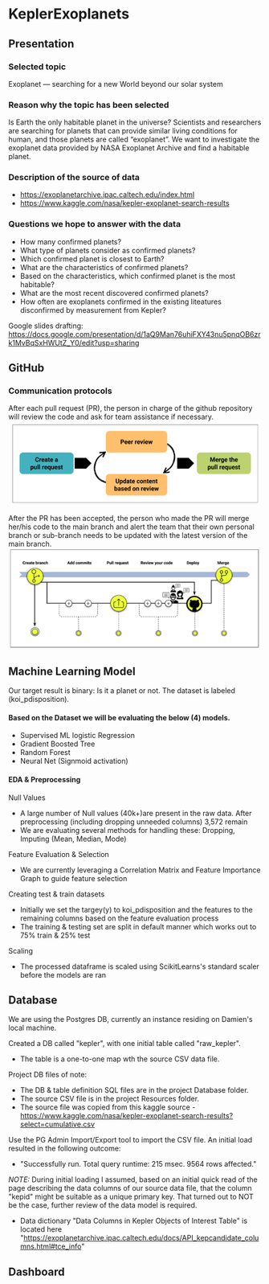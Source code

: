 # KeplerExoplanets

## Presentation

### Selected topic
Exoplanet — searching for a new World beyond our solar system

### Reason why the topic has been selected
Is Earth the only habitable planet in the universe? Scientists and researchers are searching for planets that can provide similar living conditions for human, and those planets are called “exoplanet”. We want to investigate the exoplanet data provided by NASA Exoplanet Archive and find a habitable planet. 

### Description of the source of data
* https://exoplanetarchive.ipac.caltech.edu/index.html
* https://www.kaggle.com/nasa/kepler-exoplanet-search-results

### Questions we hope to answer with the data
* How many confirmed planets?
* What type of planets consider as confirmed planets? 
* Which confirmed planet is closest to Earth?
* What are the characteristics of confirmed planets? 
* Based on the characteristics, which confirmed planet is the most habitable? 
* What are the most recent discovered confirmed planets? 
* How often are exoplanets confirmed in the existing liteatures disconfirmed by measurement from Kepler?

Google slides drafting:
https://docs.google.com/presentation/d/1aQ9Man76uhiFXY43nu5pnqOB6zrk1MvBqSxHWUtZ_Y0/edit?usp=sharing

## GitHub
### Communication protocols
After each pull request (PR), the person in charge of the github repository will review the code and ask for team assistance if necessary.
![review_process.png)](images/github/review_process.png)

After the PR has been accepted, the person who made the PR will merge her/his code to the main branch and alert the team that their own personal branch or sub-branch needs to be updated with the latest version of the main branch.
![github_merge.png)](images/github/github_merge.png)


## Machine Learning Model
Our target result is binary: Is it a planet or not. The dataset is labeled (koi_pdisposition).

#### Based on the Dataset we will be evaluating the below (4) models.
- Supervised ML logistic Regression 
- Gradient Boosted Tree 
- Random Forest 
- Neural Net (Signmoid activation) 

#### EDA & Preprocessing
Null Values
- A large number of Null values (40k+)are present in the raw data. After preprocessing (including dropping unneeded columns) 3,572 remain
- We are evaluating several methods for handling these: Dropping, Imputing (Mean, Median, Mode)

Feature Evaluation & Selection
- We are currently leveraging a Correlation Matrix and Feature Importance Graph to guide feature selection

Creating test & train datasets
- Initially we set the targey(y) to koi_pdisposition and the features to the remaining columns based on the feature evaluation process
- The training & testing set are split in default manner which works out to 75% train & 25% test

Scaling
- The processed dataframe is scaled using ScikitLearns's standard scaler before the models are ran

## Database
We are using the Postgres DB, currently an instance residing on Damien's local machine.

Created a DB called "kepler", with one initial table called "raw_kepler".
- The table is a one-to-one map wth the source CSV data file.

Project DB files of note:
- The DB & table definition SQL files are in the project Database folder.
- The source CSV file is in the project Resources folder.
- The source file was copied from this kaggle source - https://www.kaggle.com/nasa/kepler-exoplanet-search-results?select=cumulative.csv

Use the PG Admin Import/Export tool to import the CSV file.
An initial load resulted in the following outcome:
- "Successfully run. Total query runtime: 215 msec. 9564 rows affected."

*NOTE:*
During initial loading I assumed, based on an initial quick read of the page describing the data columns of our source data file, that the column "kepid" might be suitable as a unique primary key. That turned out to NOT be the case, further review of the data model is required.
- Data dictionary "Data Columns in Kepler Objects of Interest Table" is located here "https://exoplanetarchive.ipac.caltech.edu/docs/API_kepcandidate_columns.html#tce_info"


## Dashboard
